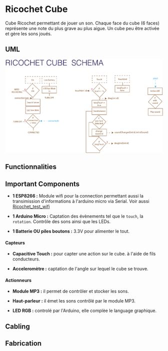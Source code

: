 # Ricochet Cube

Cube Ricochet permettant de jouer un son. Chaque face du cube (6 faces) représente une note du plus grave au plus aigue. Un cube peu être activée et gère les sons joués.

## UML



<img alt="Ricochet communication schema" src="https://github.com/ricochetGobz/ricochet_cube/blob/master/ASSETS/Ricochet_cube-UML.png?raw=true">

## Functionnalities





## Important Components

- **1 ESP8266 :** Module wifi pour la connection permettant aussi la transimission d'informations à l'arduino micro via Serial. Voir aussi [Ricochet_test_wifi](https://github.com/ricochetGobz/ricochet_test_wifi)

- **1 Arduino Micro :** Captation des évènements tel que le `touch`, la `rotation`. Contrôle des sons ainsi que les LEDs.

- **1 Batterie OU piles boutons :** 3.3V pour alimenter le tout.


#### Capteurs

- **Capacitive Touch :** pour capter une action sur le cube. à l'aide de fils conducteurs.

- **Acceleromètre :** captation de l'angle sur lequel le cube se trouve.


#### Actionneurs

- **Module MP3 :** il permet de contrôler et stocker les sons.

- **Haut-parleur :** il émet les sons contrôlé par le module MP3.

- **LED RGB :** controlé par l'Arduino, elle complèe le language graphique.


## Cabling



## Fabrication
